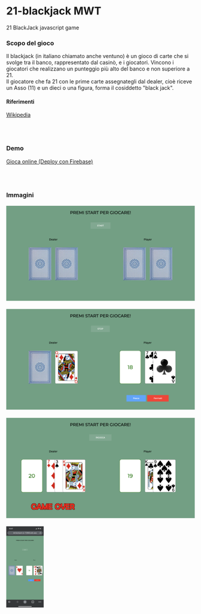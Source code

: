 # 21-blackjack  MWT
 21 BlackJack javascript game
 
### Scopo del gioco
Il blackjack (in italiano chiamato anche ventuno) è un gioco di carte che si svolge tra il banco, rappresentato dal casinò, e i giocatori. Vincono i giocatori che realizzano un punteggio più alto del banco e non superiore a 21.\
Il giocatore che fa 21 con le prime carte assegnategli dal dealer, cioè riceve un Asso (11) e un dieci o una figura, forma il cosiddetto "black jack".
#### Riferimenti
[Wikipedia](https://it.wikipedia.org/wiki/Blackjack) 

\
<br/>

### Demo
[Gioca online (Deploy con Firebase)](https://blackjack-js-72866.web.app/)

\
<br/>

### Immagini
#### ![Start Game](<https://github.com/enrimon15/mwt-21-blackjack/blob/main/img_demo/start.png>)

#### ![Gameplay](<https://raw.githubusercontent.com/enrimon15/mwt-21-blackjack/main/img_demo/hit.png?token=AJGHUCW3MJAVSAMR76M7FIDAKNQRC>)

#### ![End Game](<https://github.com/enrimon15/mwt-21-blackjack/blob/main/img_demo/game_over.png>)

<img src="https://github.com/enrimon15/mwt-21-blackjack/blob/main/img_demo/iphone.PNG" width="100">


